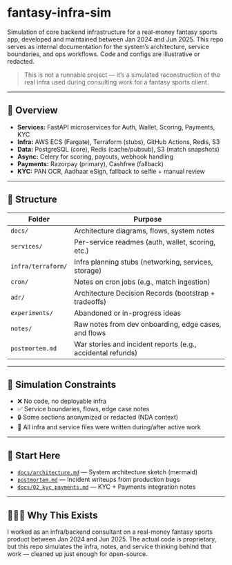 # fantasy-infra-sim

Simulation of core backend infrastructure for a real-money fantasy sports app, developed and maintained between Jan 2024 and Jun 2025. This repo serves as internal documentation for the system’s architecture, service boundaries, and ops workflows. Code and configs are illustrative or redacted.

> This is not a runnable project — it’s a simulated reconstruction of the real infra used during consulting work for a fantasy sports client.

---

## 🧠 Overview

- **Services:** FastAPI microservices for Auth, Wallet, Scoring, Payments, KYC
- **Infra:** AWS ECS (Fargate), Terraform (stubs), GitHub Actions, Redis, S3
- **Data:** PostgreSQL (core), Redis (cache/pubsub), S3 (match snapshots)
- **Async:** Celery for scoring, payouts, webhook handling
- **Payments:** Razorpay (primary), Cashfree (fallback)
- **KYC:** PAN OCR, Aadhaar eSign, fallback to selfie + manual review

---

## 📁 Structure

| Folder            | Purpose                                                    |
|-------------------|------------------------------------------------------------|
| `docs/`           | Architecture diagrams, flows, system notes                 |
| `services/`       | Per-service readmes (auth, wallet, scoring, etc.)          |
| `infra/terraform/`| Infra planning stubs (networking, services, storage)       |
| `cron/`           | Notes on cron jobs (e.g., match ingestion)                 |
| `adr/`            | Architecture Decision Records (bootstrap + tradeoffs)      |
| `experiments/`    | Abandoned or in-progress ideas                             |
| `notes/`          | Raw notes from dev onboarding, edge cases, and flows       |
| `postmortem.md`   | War stories and incident reports (e.g., accidental refunds)|

---

## 🧪 Simulation Constraints

- ❌ No code, no deployable infra
- ✅ Service boundaries, flows, edge case notes
- 🔒 Some sections anonymized or redacted (NDA context)
- 🧾 All infra and service files were written during/after active work

---

## 🧭 Start Here

- [`docs/architecture.md`](docs/architecture.md) — System architecture sketch (mermaid)
- [`postmortem.md`](postmortem.md) — Incident writeups from production bugs
- [`docs/02_kyc_payments.md`](docs/02_kyc_payments.md) — KYC + Payments integration notes

---

## 🙋🏻‍♂️ Why This Exists

I worked as an infra/backend consultant on a real-money fantasy sports product between Jan 2024 and Jun 2025. The actual code is proprietary, but this repo simulates the infra, notes, and service thinking behind that work — cleaned up just enough for open-source.

